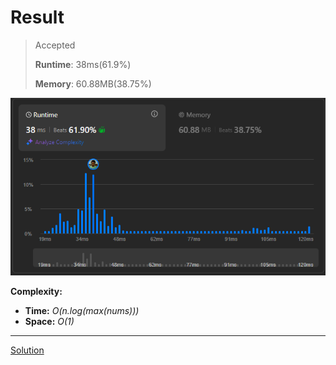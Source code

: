 # Result

> Accepted
>
> **Runtime**: 38ms(61.9%)
>
> **Memory**: 60.88MB(38.75%)


![Result Image](result.png)


**Complexity:**

- **Time:** *O(n.log(max(nums)))*
- **Space:** *O(1)*


---

[Solution](https://leetcode.com/problems/minimum-limit-of-balls-in-a-bag/solutions/6150680/minimum-limit-of-balls-in-a-bag/)